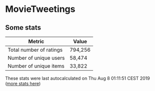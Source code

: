 # MovieTweetings
## Some stats

Metric | Value
--- | ---
Total number of ratings                 | 794,256
Number of unique users                  | 58,474
Number of unique items                  | 33,822
These stats were last autocalculated on Thu Aug 8 01:11:51 CEST 2019  ([more stats here](./stats.md))


